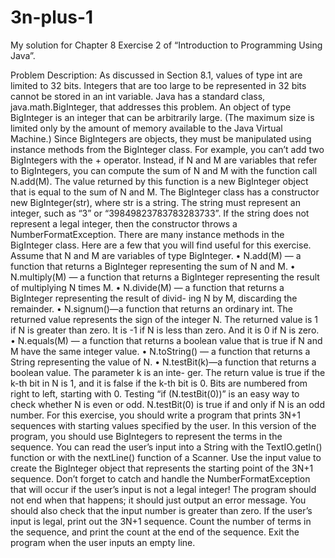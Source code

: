 # 3n-plus-1

My solution for Chapter 8 Exercise 2 of “Introduction to Programming Using Java”.

Problem Description:
As discussed in Section 8.1, values of type int are limited to 32 bits. Integers that are too
large to be represented in 32 bits cannot be stored in an int variable. Java has a standard
class, java.math.BigInteger, that addresses this problem. An object of type BigInteger
is an integer that can be arbitrarily large. (The maximum size is limited only by the
amount of memory available to the Java Virtual Machine.) Since BigIntegers are objects,
they must be manipulated using instance methods from the BigInteger class. For example,
you can’t add two BigIntegers with the + operator. Instead, if N and M are variables that
refer to BigIntegers, you can compute the sum of N and M with the function call N.add(M).
The value returned by this function is a new BigInteger object that is equal to the sum of
N and M.
The BigInteger class has a constructor new BigInteger(str), where str is a string.
The string must represent an integer, such as “3” or “39849823783783283733”. If the string
does not represent a legal integer, then the constructor throws a NumberFormatException.
There are many instance methods in the BigInteger class. Here are a few that you will
find useful for this exercise. Assume that N and M are variables of type BigInteger.
• N.add(M) — a function that returns a BigInteger representing the sum of N and M.
• N.multiply(M) — a function that returns a BigInteger representing the result of
multiplying N times M.
• N.divide(M) — a function that returns a BigInteger representing the result of divid-
ing N by M, discarding the remainder.
• N.signum()—a function that returns an ordinary int. The returned value represents
the sign of the integer N. The returned value is 1 if N is greater than zero. It is -1 if
N is less than zero. And it is 0 if N is zero.
• N.equals(M) — a function that returns a boolean value that is true if N and M have
the same integer value.
• N.toString() — a function that returns a String representing the value of N.
• N.testBit(k)—a function that returns a boolean value. The parameter k is an inte-
ger. The return value is true if the k-th bit in N is 1, and it is false if the k-th bit is 0.
Bits are numbered from right to left, starting with 0. Testing “if (N.testBit(0))”
is an easy way to check whether N is even or odd. N.testBit(0) is true if and only
if N is an odd number.
For this exercise, you should write a program that prints 3N+1 sequences with starting
values specified by the user. In this version of the program, you should use BigIntegers
to represent the terms in the sequence. You can read the user’s input into a String with
the TextIO.getln() function or with the nextLine() function of a Scanner. Use the
input value to create the BigInteger object that represents the starting point of the 3N+1
sequence. Don’t forget to catch and handle the NumberFormatException that will occur if
the user’s input is not a legal integer! The program should not end when that happens;
it should just output an error message. You should also check that the input number is
greater than zero.
If the user’s input is legal, print out the 3N+1 sequence. Count the number of terms
in the sequence, and print the count at the end of the sequence. Exit the program when
the user inputs an empty line.
